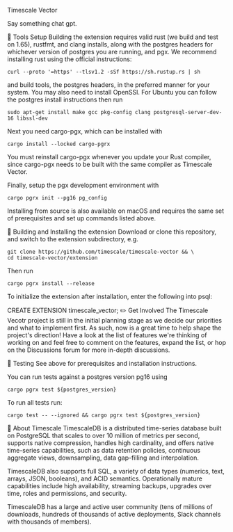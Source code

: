 Timescale Vector

Say something chat gpt.

🔧 Tools Setup
Building the extension requires valid rust (we build and test on 1.65), rustfmt, and clang installs, along with the postgres headers for whichever version of postgres you are running, and pgx. We recommend installing rust using the official instructions:
```shell
curl --proto '=https' --tlsv1.2 -sSf https://sh.rustup.rs | sh
```
and build tools, the postgres headers, in the preferred manner for your system. You may also need to install OpenSSl. For Ubuntu you can follow the postgres install instructions then run

```shell
sudo apt-get install make gcc pkg-config clang postgresql-server-dev-16 libssl-dev
```

Next you need cargo-pgx, which can be installed with
```shell
cargo install --locked cargo-pgrx
```

You must reinstall cargo-pgx whenever you update your Rust compiler, since cargo-pgx needs to be built with the same compiler as Timescale Vector.

Finally, setup the pgx development environment with
```shell
cargo pgrx init --pg16 pg_config
```

Installing from source is also available on macOS and requires the same set of prerequisites and set up commands listed above.

💾 Building and Installing the extension
Download or clone this repository, and switch to the extension subdirectory, e.g.
```shell
git clone https://github.com/timescale/timescale-vector && \
cd timescale-vector/extension
```

Then run
```shell
cargo pgrx install --release
```

To initialize the extension after installation, enter the following into psql:

CREATE EXTENSION timescale_vector;
✏️ Get Involved
The Timescale Vecotr project is still in the initial planning stage as we decide our priorities and what to implement first. As such, now is a great time to help shape the project's direction! Have a look at the list of features we're thinking of working on and feel free to comment on the features, expand the list, or hop on the Discussions forum for more in-depth discussions.

🔨 Testing
See above for prerequisites and installation instructions.

You can run tests against a postgres version pg16 using
```shell
cargo pgrx test ${postgres_version}
```

To run all tests run:
```shell
cargo test -- --ignored && cargo pgrx test ${postgres_version}
```

🐯 About Timescale
TimescaleDB is a distributed time-series database built on PostgreSQL that scales to over 10 million of metrics per second, supports native compression, handles high cardinality, and offers native time-series capabilities, such as data retention policies, continuous aggregate views, downsampling, data gap-filling and interpolation.

TimescaleDB also supports full SQL, a variety of data types (numerics, text, arrays, JSON, booleans), and ACID semantics. Operationally mature capabilities include high availability, streaming backups, upgrades over time, roles and permissions, and security.

TimescaleDB has a large and active user community (tens of millions of downloads, hundreds of thousands of active deployments, Slack channels with thousands of members).